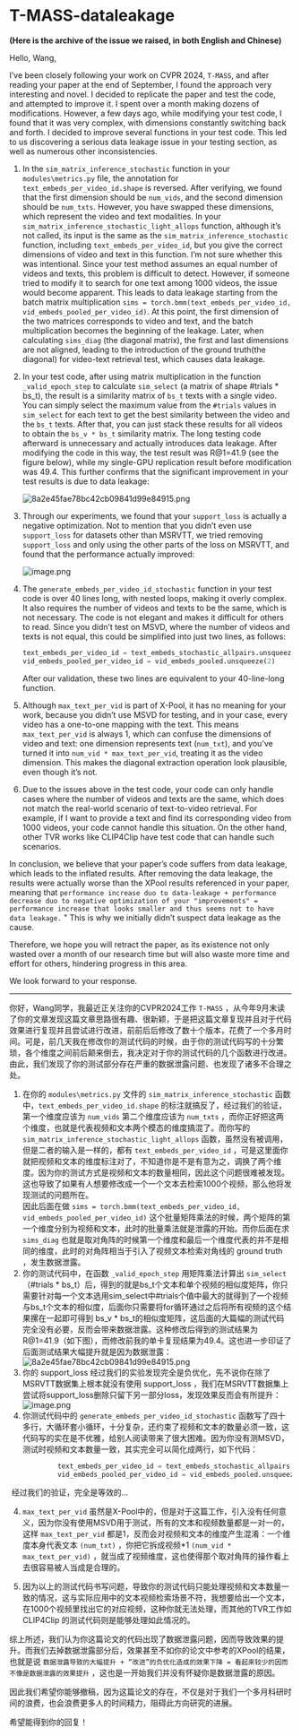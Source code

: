 # T-MASS-dataleakage
**(Here is the archive of the issue we raised, in both English and Chinese)**

Hello, Wang,

I’ve been closely following your work on CVPR 2024, `T-MASS`, and after reading your paper at the end of September, I found the approach very interesting and novel. I decided to replicate the paper and test the code, and attempted to improve it. I spent over a month making dozens of modifications. However, a few days ago, while modifying your test code, I found that it was very complex, with dimensions constantly switching back and forth. I decided to improve several functions in your test code. This led to us discovering a serious data leakage issue in your testing section, as well as numerous other inconsistencies.

1. In the `sim_matrix_inference_stochastic` function in your `modules\metrics.py` file, the annotation for `text_embeds_per_video_id.shape` is reversed. After verifying, we found that the first dimension should be `num_vids`, and the second dimension should be `num_txts`. However, you have swapped these dimensions, which represent the video and text modalities. In your `sim_matrix_inference_stochastic_light_allops` function, although it’s not called, its input is the same as the `sim_matrix_inference_stochastic` function, including `text_embeds_per_video_id`, but you give the correct dimensions of video and text in this function. I’m not sure whether this was intentional. Since your test method assumes an equal number of videos and texts, this problem is difficult to detect. However, if someone tried to modify it to search for one text among 1000 videos, the issue would become apparent. This leads to data leakage starting from the batch matrix multiplication `sims = torch.bmm(text_embeds_per_video_id, vid_embeds_pooled_per_video_id)`. At this point, the first dimension of the two matrices corresponds to video and text, and the batch multiplication becomes the beginning of the leakage. Later, when calculating `sims_diag` (the diagonal matrix), the first and last dimensions are not aligned, leading to the introduction of the ground truth(the diagonal) for video-text retrieval test, which causes data leakage.

2. In your test code, after using matrix multiplication in the function `_valid_epoch_step` to calculate `sim_select` (a matrix of shape #trials * bs_t), the result is a similarity matrix of `bs_t` texts with a single video. You can simply select the maximum value from the `#trials` values in `sim_select` for each text to get the best similarity between the video and the `bs_t` texts. After that, you can just stack these results for all videos to obtain the `bs_v * bs_t` similarity matrix. The long testing code afterward is unnecessary and actually introduces data leakage. After modifying the code in this way, the test result was R@1=41.9 (see the figure below), while my single-GPU replication result before modification was 49.4. This further confirms that the significant improvement in your test results is due to data leakage:

   ![8a2e45fae78bc42cb09841d99e84915.png](https://s2.loli.net/2024/11/06/z2bWS8o6fuy1YVe.png)

3. Through our experiments, we found that your `support_loss` is actually a negative optimization. Not to mention that you didn’t even use `support_loss` for datasets other than MSRVTT, we tried removing `support_loss` and only using the other parts of the loss on MSRVTT, and found that the performance actually improved:

   ![image.png](https://s2.loli.net/2024/11/06/mlVTSLjt92Z8YW6.png)

4. The `generate_embeds_per_video_id_stochastic` function in your test code is over 40 lines long, with nested loops, making it overly complex. It also requires the number of videos and texts to be the same, which is not necessary. The code is not elegant and makes it difficult for others to read. Since you didn’t test on MSVD, where the number of videos and texts is not equal, this could be simplified into just two lines, as follows:

   ```python
   text_embeds_per_video_id = text_embeds_stochastic_allpairs.unsqueeze(2)
   vid_embeds_pooled_per_video_id = vid_embeds_pooled.unsqueeze(2)
   ```

   After our validation, these two lines are equivalent to your 40-line-long function.

5. Although `max_text_per_vid` is part of X-Pool, it has no meaning for your work, because you didn’t use MSVD for testing, and in your case, every video has a one-to-one mapping with the text. This means `max_text_per_vid` is always 1, which can confuse the dimensions of video and text: one dimension represents text (`num_txt`), and you’ve turned it into `num_vid * max_text_per_vid`, treating it as the video dimension. This makes the diagonal extraction operation look plausible, even though it’s not.

6. Due to the issues above in the test code, your code can only handle cases where the number of videos and texts are the same, which does not match the real-world scenario of text-to-video retrieval. For example, if I want to provide a text and find its corresponding video from 1000 videos, your code cannot handle this situation. On the other hand, other TVR works like CLIP4Clip have test code that can handle such scenarios.

In conclusion, we believe that your paper’s code suffers from data leakage, which leads to the inflated results. After removing the data leakage, the results were actually worse than the XPool results referenced in your paper, meaning that `performance increase duo to data-leakage + performance decrease duo to negative optimization of your "improvements" = performance increase that looks smaller and thus seems not to have data leakage.` " This is why we initially didn’t suspect data leakage as the cause.

Therefore, we hope you will retract the paper, as its existence not only wasted over a month of our research time but will also waste more time and effort for others, hindering progress in this area.

We look forward to your response.

---

你好，Wang同学，我最近正关注你的CVPR2024工作 `T-MASS` ，从今年9月末读了你的文章发现这篇文章思路很有趣、很新颖，于是把这篇文章复现并且对于代码效果进行复现并且尝试进行改进，前前后后修改了数十个版本，花费了一个多月时间。可是，前几天我在修改你的测试代码的时候，由于你的测试代码写的十分繁琐，各个维度之间前后颠来倒去，我决定对于你的测试代码的几个函数进行改进。由此，我们发现了你的测试部分存在严重的数据泄露问题、也发现了诸多不合理之处。

1. 在你的 `modules\metrics.py` 文件的 `sim_matrix_inference_stochastic` 函数中，`text_embeds_per_video_id.shape` 的标注就搞反了，经过我们的验证，第一个维度应该为 `num_vids` 第二个维度应该为 `num_txts` ，而你正好把这两个维度，也就是代表视频和文本两个模态的维度搞混了。而你写的 `sim_matrix_inference_stochastic_light_allops` 函数，虽然没有被调用，但是二者的输入是一样的，都有 `text_embeds_per_video_id` ，可是这里面你就把视频和文本的维度标注对了，不知道你是不是有意为之，调换了两个维度。因为你的测试方式是视频和文本的数量相同，因此这个问题很难被发现。这也导致了如果有人想要修改成一个一个文本去检索1000个视频，那么他将发现测试的问题所在。  
   因此后面在做 `sims = torch.bmm(text_embeds_per_video_id, vid_embeds_pooled_per_video_id)` 这个批量矩阵乘法的时候，两个矩阵的第一个维度分别为视频和文本，此时的批量乘法就是泄露的开始。而你后面在求 `sims_diag` 也就是取对角阵的时候第一个维度和最后一个维度代表的并不是相同的维度，此时的对角阵相当于引入了视频文本检索对角线的 ground truth ，发生数据泄露。
2. 你的测试代码中，在函数 `_valid_epoch_step` 用矩阵乘法计算出 `sim_select` （#trials * bs_t）后，得到的就是bs_t个文本和单个视频的相似度矩阵，你只需要针对每一个文本选用sim_select中#trials个值中最大的就得到了一个视频与bs_t个文本的相似度，后面你只需要将for循环通过之后将所有视频的这个结果摞在一起即可得到 bs_v * bs_t的相似度矩阵，这后面的大篇幅的测试代码完全没有必要，反而会带来数据泄露。这种修改后得到的测试结果为R@1=41.9（如下图），而修改前我的单卡复现结果为49.4。这也进一步印证了后面测试结果大幅提升就是因为数据泄露：
   ![8a2e45fae78bc42cb09841d99e84915.png](https://s2.loli.net/2024/11/06/z2bWS8o6fuy1YVe.png)
3. 你的 support_loss 经过我们的实验发现完全是负优化，先不说你在除了MSRVTT数据集上根本就没有使用 support_loss ，我们在MSRVTT数据集上尝试将support_loss删除只留下另一部分loss，发现效果反而会有所提升：
   ![image.png](https://s2.loli.net/2024/11/06/mlVTSLjt92Z8YW6.png)
4. 你测试代码中的 `generate_embeds_per_video_id_stochastic` 函数写了四十多行，大循环套小循环，十分复杂，还约束了视频和文本的数量必须一致，这代码写的实在是不优雅，给别人阅读带来了很大困难。因为你没有测MSVD，测试时视频和文本数量一致，其实完全可以简化成两行，如下代码：

```python
            text_embeds_per_video_id = text_embeds_stochastic_allpairs.unsqueeze(2)
            vid_embeds_pooled_per_video_id = vid_embeds_pooled.unsqueeze(2)
```

​	经过我们的验证，完全是等效的...

4. `max_text_per_vid` 虽然是X-Pool中的，但是对于这篇工作，引入没有任何意义，因为你没有使用MSVD用于测试，所有的文本和视频数量都是一对一的，这样 `max_text_per_vid` 都是1，反而会对视频和文本的维度产生混淆：一个维度本身代表文本 `(num_txt)` ，你把它拆成视频*1 `(num_vid * max_text_per_vid)` ，就当成了视频维度，这也使得那个取对角阵的操作看上去很容易被人当成是合理的。

5. 因为以上的测试代码书写问题，导致你的测试代码只能处理视频和文本数量一致的情况，这与实际应用中的文本视频检索场景不符，我想要给出一个文本，在1000个视频里找出它的对应视频，这种你就无法处理，而其他的TVR工作如 CLIP4Clip 的测试代码则是能够处理如此情况的。

综上所述，我们认为你这篇论文的代码出现了数据泄露问题，因而导致效果的提升。而我们去掉数据泄露部分后，效果甚至不如你的论文中参考的XPool的结果，也就是说 `数据泄露导致的大幅提升 + “改进”的负优化造成的效果下降 = 看起来较少的因而不像是数据泄露的效果提升` ，这也是一开始我们并没有怀疑你是数据泄露的原因。

因此我们希望你能够撤稿，因为这篇论文的存在，不仅是对于我们一个多月科研时间的浪费，也会浪费更多人的时间精力，阻碍此方向研究的进展。

希望能得到你的回复！





